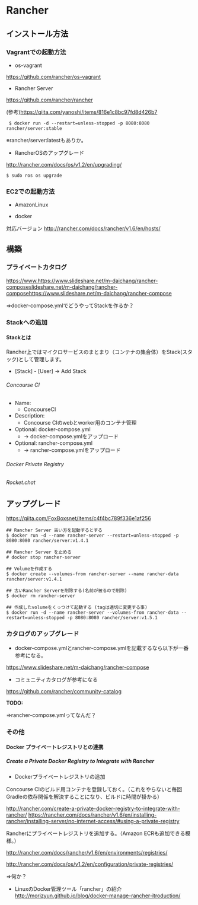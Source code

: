 Rancher
===================================


インストール方法
---------------------------------

### Vagrantでの起動方法

* os-vagrant

https://github.com/rancher/os-vagrant

* Rancher Server

https://github.com/rancher/rancher

(参考)https://qiita.com/yanoshi/items/816e1c8bc97fd8d426b7

```
 $ docker run -d --restart=unless-stopped -p 8080:8080 rancher/server:stable
```
※rancher/server:latestもありか。

* RancherOSのアップグレード

http://rancher.com/docs/os/v1.2/en/upgrading/

```
$ sudo ros os upgrade
```

### EC2での起動方法

* AmazonLinux

* docker

対応バージョン
http://rancher.com/docs/rancher/v1.6/en/hosts/

構築
---------------------------------


### プライベートカタログ

https://www.https://www.slideshare.net/m-daichang/rancher-composeslideshare.net/m-daichang/rancher-composehttps://www.slideshare.net/m-daichang/rancher-compose

⇒docker-compose.ymlでどうやってStackを作るか？

### Stackへの追加

#### Stackとは

Rancher上ではマイクロサービスのまとまり（コンテナの集合体）をStack(スタック)として管理します。

* [Stack] - [User] -> Add Stack

###### Concourse CI
  * Name:
    * ConcourseCI
  * Description:
    * Concourse CIのwebとworker用のコンテナ管理
  * Optional: docker-compose.yml
    * -> docker-compose.ymlをアップロード
  * Optional: rancher-compose.yml
    * -> rancher-compose.ymlをアップロード

###### Docker Private Registry

###### Rocket.chat


アップグレード
---------------------------------------------------

https://qiita.com/FoxBoxsnet/items/c4f4bc789f336e1af256

```
## Rancher Server 古い方を起動するとする
$ docker run -d --name rancher-server --restart=unless-stopped -p 8080:8080 rancher/server:v1.4.1

## Rancher Server を止める
# docker stop rancher-server

## Volumeを作成する
$ docker create --volumes-from rancher-server --name rancher-data rancher/server:v1.4.1

## 古いRancher Serverを削除する(名前が被るので削除)
$ docker rm rancher-server

## 作成したvolumeをくっつけて起動する (tagは適切に変更する事)
$ docker run -d --name rancher-server --volumes-from rancher-data --restart=unless-stopped -p 8080:8080 rancher/server:v1.5.1
```

### カタログのアップグレード

* docker-compose.ymlとrancher-compose.ymlを記載するなら以下が一番参考になる。

https://www.slideshare.net/m-daichang/rancher-compose

* コミュニティカタログが参考になる

https://github.com/rancher/community-catalog

**TODO:**

⇒rancher-compose.ymlってなんだ？

### その他

#### Docker プライベートレジストリとの連携

##### Create a Private Docker Registry to Integrate with Rancher

* Dockerプライベートレジストリの追加

Concourse CIのビルド用コンテナを登録しておく。（これをやらないと毎回Gradleの依存関係を解決することになり、ビルドに時間が掛かる）

http://rancher.com/create-a-private-docker-registry-to-integrate-with-rancher/
https://rancher.com/docs/rancher/v1.6/en/installing-rancher/installing-server/no-internet-access/#using-a-private-registry


Rancherにプライベートレジストリを追加する。（Amazon ECRも追加できる模様。）

http://rancher.com/docs/rancher/v1.6/en/environments/registries/


http://rancher.com/docs/os/v1.2/en/configuration/private-registries/

⇒何か？

* LinuxのDocker管理ツール「rancher」の紹介
http://morizyun.github.io/blog/docker-manage-rancher-itroduction/
